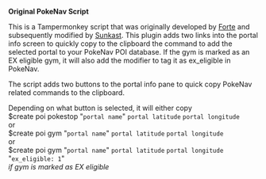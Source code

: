 **Original PokeNav Script**

This is a Tampermonkey script that was originally developed by [Forte](https://github.com/pkmngots/iitc-plugins) and subsequently modified by [Sunkast](https://gist.github.com/sunkast/f38961398f91b7a31e4d29e46dd1264a). This plugin adds two links into the portal info screen to quickly copy to the clipboard the command to add the selected portal to your PokeNav POI database. If the gym is marked as an EX eligible gym, it will also add the modifier to tag it as ex_eligible in PokeNav.

The script adds two buttons to the portal info pane to quick copy PokeNav related commands to the clipboard.

Depending on what button is selected, it will either copy\
  $create poi pokestop "`portal name`" `portal latitude` `portal longitude`\
    or\
  $create poi gym "`portal name`" `portal latitude` `portal longitude`\
    or\
  $create poi gym "`portal name`" `portal latitude` `portal longitude` "`ex_eligible: 1`"\
      *if gym is marked as EX eligible*
